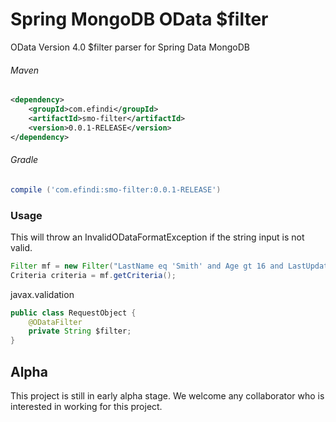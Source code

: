 # Spring MongoDB OData $filter
OData Version 4.0 $filter parser for Spring Data MongoDB

###### Maven
```xml
<dependency>
    <groupId>com.efindi</groupId>
    <artifactId>smo-filter</artifactId>
    <version>0.0.1-RELEASE</version>
</dependency>
```

###### Gradle
```groovy
compile ('com.efindi:smo-filter:0.0.1-RELEASE')
```

### Usage
This will throw an InvalidODataFormatException if the string input is not valid.
```java
Filter mf = new Filter("LastName eq 'Smith' and Age gt 16 and LastUpdatedDate ge datetime'2017-12-28T21:48:28Z'");
Criteria criteria = mf.getCriteria();
```


javax.validation
```java
public class RequestObject {
    @ODataFilter
    private String $filter;
}
```

## Alpha
This project is still in early alpha stage. We welcome any collaborator who is interested in working for this project. 